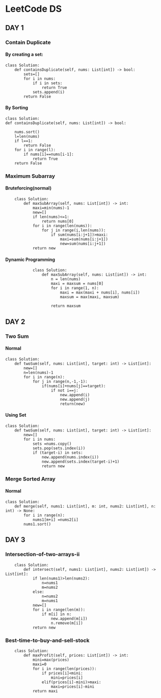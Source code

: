 # LeetCode DS

## DAY 1

### Contain Duplicate

#### By creating a set:

    class Solution:
        def containsDuplicate(self, nums: List[int]) -> bool:
            sets=[]
            for i in nums:
                if i in sets:
                    return True
                sets.append(i)
            return False
            
#### By Sorting
    
    class Solution:
    def containsDuplicate(self, nums: List[int]) -> bool:
        
        nums.sort()
        l=len(nums)
        if l==1:
            return False
        for i in range(l):
            if nums[i]==nums[i-1]:
                return True
        return False
        
### Maximum Subarray

#### Bruteforcing(normal)

        class Solution:
            def maxSubArray(self, nums: List[int]) -> int:
                maxi=min(nums)-1
                new=[]
                if len(nums)<=1:
                    return nums[0]
                for i in range(len(nums)):
                    for j in range(i,len(nums)):
                        if sum(nums[i:j+1])>maxi:
                            maxi=sum(nums[i:j+1])
                            new=sum(nums[i:j+1])
                return new
        
#### Dynamic Programming
                
                class Solution:
                    def maxSubArray(self, nums: List[int]) -> int:
                        n = len(nums)
                        maxi = maxsum = nums[0]
                        for i in range(1, n):
                            maxi = max(maxi + nums[i], nums[i])
                            maxsum = max(maxi, maxsum)

                        return maxsum
## DAY 2

### Two Sum

#### Normal 

    class Solution:
        def twoSum(self, nums: List[int], target: int) -> List[int]:
            new=[]
            n=len(nums)-1
            for i in range(n):
                for j in range(n,-1,-1):
                    if(nums[i]+nums[j]==target):
                        if not i==j:
                            new.append(i)
                            new.append(j)
                            return(new)

#### Using Set

    class Solution:
        def twoSum(self, nums: List[int], target: int) -> List[int]:
            new=[]
            for i in nums:
                sets =nums.copy()
                sets.pop(sets.index(i))
                if (target-i) in sets:
                    new.append(nums.index(i))
                    new.append(sets.index(target-i)+1)
                    return new

### Merge Sorted Array

#### Normal

    class Solution:
        def merge(self, nums1: List[int], m: int, nums2: List[int], n: int) -> None:
            for i in range(n):
                nums1[m+i] =nums2[i]
            nums1.sort()

## DAY 3

### Intersection-of-two-arrays-ii

        class Solution:
            def intersect(self, nums1: List[int], nums2: List[int]) -> List[int]:
                if len(nums1)>len(nums2):
                    n=nums1
                    m=nums2
                else:
                    n=nums2
                    m=nums1
                new=[]
                for i in range(len(m)):
                    if m[i] in n:
                        new.append(m[i])
                        n.remove(m[i])
                return new 
### Best-time-to-buy-and-sell-stock

        class Solution:
            def maxProfit(self, prices: List[int]) -> int:
                mini=max(prices)
                maxi=0
                for i in range(len(prices)):
                    if prices[i]<mini:
                        mini=prices[i]
                    elif(prices[i]-mini)>maxi:
                        maxi=prices[i]-mini
                return maxi

